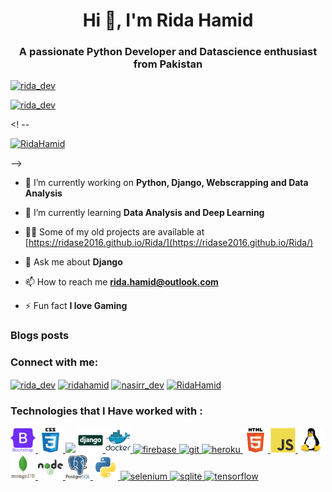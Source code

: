 <h1 align="center">Hi 👋, I'm Rida Hamid</h1>
<h3 align="center">A passionate Python Developer and Datascience enthusiast from Pakistan</h3>



<p align="left"> <a href="https://twitter.com/RidaHamid14" target="blank"><img src="https://img.shields.io/twitter/follow/RidaHamid14?logo=twitter&style=for-the-badge" alt="rida_dev" /></a> </p>
<p align="left"> <a href="https://www.instagram.com/devrida.py/" target="blank"><img src="https://img.shields.io/badge/Instagram-E4405F?style=for-the-badge&logo=instagram&logoColor=white" alt="rida_dev" /></a> </p>

<! --<p align="left"> <a href="https://www.youtube.com/channel/UCdQyUbV_AbH9ktgBmCNtLrg" target="blank"><img src="https://img.shields.io/youtube/views/n05KN38jNxU?logo=youtube&style=for-the-badge" alt="RidaHamid" /></a> </p> -->

- 🔭 I’m currently working on **Python, Django, Webscrapping and Data Analysis**

- 🌱 I’m currently learning **Data Analysis and Deep Learning**

- 👨‍💻 Some of my old projects are available at [https://ridase2016.github.io/Rida/](https://ridase2016.github.io/Rida/)

- 💬 Ask me about **Django**

- 📫 How to reach me **rida.hamid@outlook.com**

- ⚡ Fun fact **I love Gaming**

### Blogs posts
<!-- BLOG-POST-LIST:START -->
<!-- BLOG-POST-LIST:END -->

<h3 align="left">Connect with me:</h3>
<p align="left">
<a href="https://twitter.com/RidaHamid14" target="blank"><img align="center" src="https://www.flaticon.com/svg/static/icons/svg/733/733579.svg" alt="rida_dev" height="30" width="40" /></a>
<a href="https://www.facebook.com/RIDZHAMI/" target="blank"><img align="center" src="https://www.flaticon.com/svg/static/icons/svg/124/124010.svg" alt="ridahamid" height="30" width="40" /></a>
<a href="https://www.instagram.com/devrida.py/" target="blank"><img align="center" src="https://www.flaticon.com/svg/static/icons/svg/1409/1409946.svg" alt="nasirr_dev" height="30" width="40" /></a>
<!--<a href="https://medium.com/@engnasir733" target="blank"><img align="center" src="https://www.flaticon.com/svg/static/icons/svg/2111/2111502.svg" alt="@engnasir733" height="30" width="40" /></a> -->
<a href="https://www.youtube.com/channel/UCDXUTy4SCWzUoRndIQuZsig" target="blank"><img align="center" src="https://www.flaticon.com/svg/static/icons/svg/1384/1384060.svg" alt="RidaHamid" height="30" width="40" /></a>
</p>

<h3 align="left">Technologies that I Have worked with :</h3>
  <a href="https://getbootstrap.com" target="_blank"> <img src="https://raw.githubusercontent.com/devicons/devicon/master/icons/bootstrap/bootstrap-plain-wordmark.svg" alt="bootstrap" width="40" height="40"/> </a> <a href="https://www.w3schools.com/css/" target="_blank"> <img src="https://raw.githubusercontent.com/devicons/devicon/master/icons/css3/css3-original-wordmark.svg" alt="css3" width="40" height="40"/> </a><a href="https://icons8.com/icon/71257/angularjs"><img src="https://img.icons8.com/color/48/000000/angularjs.png"/></a> <a href="https://www.djangoproject.com/" target="_blank"> <img src="https://raw.githubusercontent.com/devicons/devicon/master/icons/django/django-original.svg" alt="django" width="40" height="40"/> </a> <a href="https://www.docker.com/" target="_blank"> <img src="https://raw.githubusercontent.com/devicons/devicon/master/icons/docker/docker-original-wordmark.svg" alt="docker" width="40" height="40"/> <a href="https://firebase.google.com/" target="_blank"> <img src="https://www.vectorlogo.zone/logos/firebase/firebase-icon.svg" alt="firebase" width="40" height="40"/> </a>  <a href="https://git-scm.com/" target="_blank"> <img src="https://www.vectorlogo.zone/logos/git-scm/git-scm-icon.svg" alt="git" width="40" height="40"/> </a>  <a href="https://heroku.com" target="_blank"> <img src="https://www.vectorlogo.zone/logos/heroku/heroku-icon.svg" alt="heroku" width="40" height="40"/> </a> <a href="https://www.w3.org/html/" target="_blank"> <img src="https://raw.githubusercontent.com/devicons/devicon/master/icons/html5/html5-original-wordmark.svg" alt="html5" width="40" height="40"/> </a> <a href="https://developer.mozilla.org/en-US/docs/Web/JavaScript" target="_blank"> <img src="https://raw.githubusercontent.com/devicons/devicon/master/icons/javascript/javascript-original.svg" alt="javascript" width="40" height="40"/> </a>  <a href="https://www.linux.org/" target="_blank"> <img src="https://raw.githubusercontent.com/devicons/devicon/master/icons/linux/linux-original.svg" alt="linux" width="40" height="40"/> </a> <a href="https://www.mongodb.com/" target="_blank"> <img src="https://raw.githubusercontent.com/devicons/devicon/master/icons/mongodb/mongodb-original-wordmark.svg" alt="mongodb" width="40" height="40"/> </a>  <a href="https://nodejs.org" target="_blank"> <img src="https://raw.githubusercontent.com/devicons/devicon/master/icons/nodejs/nodejs-original-wordmark.svg" alt="nodejs" width="40" height="40"/> </a> <a href="https://www.postgresql.org" target="_blank"> <img src="https://raw.githubusercontent.com/devicons/devicon/master/icons/postgresql/postgresql-original-wordmark.svg" alt="postgresql" width="40" height="40"/> </a> <a href="https://www.python.org" target="_blank"> <img src="https://raw.githubusercontent.com/devicons/devicon/master/icons/python/python-original.svg" alt="python" width="40" height="40"/> </a><!-- <a href="https://reactjs.org/" target="_blank"> <img src="https://raw.githubusercontent.com/devicons/devicon/master/icons/react/react-original-wordmark.svg" alt="react" width="40" height="40"/> </a> <a href="https://sass-lang.com" target="_blank"> <img src="https://raw.githubusercontent.com/devicons/devicon/master/icons/sass/sass-original.svg" alt="sass" width="40" height="40"/> </a> --> <a href="https://www.selenium.dev" target="_blank"> <img src="https://raw.githubusercontent.com/detain/svg-logos/780f25886640cef088af994181646db2f6b1a3f8/svg/selenium-logo.svg" alt="selenium" width="40" height="40"/> </a> <a href="https://www.sqlite.org/" target="_blank"> <img src="https://www.vectorlogo.zone/logos/sqlite/sqlite-icon.svg" alt="sqlite" width="40" height="40"/> </a>  <a href="https://www.tensorflow.org" target="_blank"> <img src="https://www.vectorlogo.zone/logos/tensorflow/tensorflow-icon.svg" alt="tensorflow" width="40" height="40"/> </a> </p>
<br>

